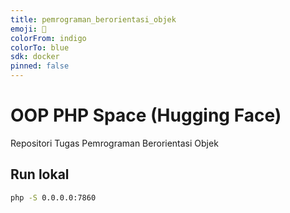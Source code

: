 ```yaml
---
title: pemrograman_berorientasi_objek
emoji: 🐘
colorFrom: indigo
colorTo: blue
sdk: docker
pinned: false
---
```


# OOP PHP Space (Hugging Face)

Repositori Tugas Pemrograman Berorientasi Objek

## Run lokal
```bash
php -S 0.0.0.0:7860
